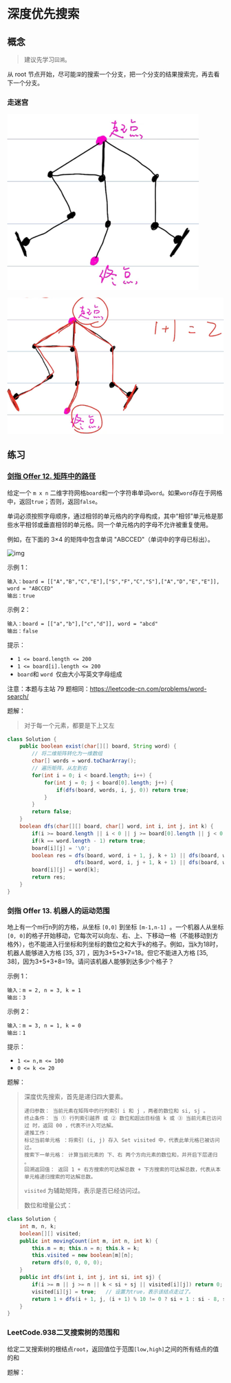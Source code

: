 # 深度优先搜索

## 概念

> 建议先学习`回溯`。

从 root 节点开始，尽可能`深`的搜索一个分支，把一个分支的结果搜索完，再去看下一个分支。

### 走迷宫

![image-20210610171837620](images/image-20210610171837620.png)

![image-20210610172048618](images/image-20210610172048618.png)



## 练习

### [剑指 Offer 12. 矩阵中的路径](https://leetcode-cn.com/leetbook/read/illustration-of-algorithm/58wowd/)

给定一个 `m x n` 二维字符网格` board `和一个字符串单词` word `。如果` word `存在于网格中，返回` true `；否则，返回` false `。

单词必须按照字母顺序，通过相邻的单元格内的字母构成，其中“相邻”单元格是那些水平相邻或垂直相邻的单元格。同一个单元格内的字母不允许被重复使用。

例如，在下面的 3×4 的矩阵中包含单词 "ABCCED"（单词中的字母已标出）。

![img](https://assets.leetcode.com/uploads/2020/11/04/word2.jpg)

示例 1：

```
输入：board = [["A","B","C","E"],["S","F","C","S"],["A","D","E","E"]], word = "ABCCED"
输出：true
```

示例 2：

```
输入：board = [["a","b"],["c","d"]], word = "abcd"
输出：false
```


提示：

- `1 <= board.length <= 200`
- `1 <= board[i].length <= 200`
- `board`和 `word `仅由大小写英文字母组成


注意：本题与主站 79 题相同：https://leetcode-cn.com/problems/word-search/

题解：

>对于每一个元素，都要是下上又左

```java
class Solution {
    public boolean exist(char[][] board, String word) {
      	// 将二维矩阵转化为一维数组
        char[] words = word.toCharArray();
      	// 遍历矩阵，从左到右
        for(int i = 0; i < board.length; i++) {
            for(int j = 0; j < board[0].length; j++) {
                if(dfs(board, words, i, j, 0)) return true;
            }
        }
        return false;
    }
    boolean dfs(char[][] board, char[] word, int i, int j, int k) {
        if(i >= board.length || i < 0 || j >= board[0].length || j < 0 || board[i][j] != word[k]) return false;	// 越界
        if(k == word.length - 1) return true;
        board[i][j] = '\0';
        boolean res = dfs(board, word, i + 1, j, k + 1) || dfs(board, word, i - 1, j, k + 1) || 
                      dfs(board, word, i, j + 1, k + 1) || dfs(board, word, i , j - 1, k + 1);
        board[i][j] = word[k];
        return res;
    }
}
```







### 剑指 Offer 13. 机器人的运动范围

地上有一个m行n列的方格，从坐标 `[0,0]` 到坐标 `[m-1,n-1] `。一个机器人从坐标` [0, 0] `的格子开始移动，它每次可以向左、右、上、下移动一格（不能移动到方格外），也不能进入行坐标和列坐标的数位之和大于k的格子。例如，当k为18时，机器人能够进入方格 [35, 37] ，因为3+5+3+7=18。但它不能进入方格 [35, 38]，因为3+5+3+8=19。请问该机器人能够到达多少个格子？ 

示例 1：

```
输入：m = 2, n = 3, k = 1
输出：3
```

示例 2：

```
输入：m = 3, n = 1, k = 0
输出：1
```

提示：

- `1 <= n,m <= 100`
- `0 <= k <= 20`

题解：

> 深度优先搜索，首先是递归四大要素。
>
> ```
> 递归参数： 当前元素在矩阵中的行列索引 i 和 j ，两者的数位和 si, sj 。
> 终止条件： 当 ① 行列索引越界 或 ② 数位和超出目标值 k 或 ③ 当前元素已访问过 时，返回 00 ，代表不计入可达解。
> 递推工作：
> 标记当前单元格 ：将索引 (i, j) 存入 Set visited 中，代表此单元格已被访问过。
> 搜索下一单元格： 计算当前元素的 下、右 两个方向元素的数位和，并开启下层递归 。
> 回溯返回值： 返回 1 + 右方搜索的可达解总数 + 下方搜索的可达解总数，代表从本单元格递归搜索的可达解总数。
> ```
>
> `visited` 为辅助矩阵，表示是否已经访问过。
>
> 数位和增量公式：

```java
class Solution {
    int m, n, k;
    boolean[][] visited;
    public int movingCount(int m, int n, int k) {
        this.m = m; this.n = n; this.k = k;
        this.visited = new boolean[m][n];
        return dfs(0, 0, 0, 0);
    }
    public int dfs(int i, int j, int si, int sj) {
        if(i >= m || j >= n || k < si + sj || visited[i][j]) return 0;	// 终止条件
        visited[i][j] = true;	// 设置为true，表示该结点走过了。
        return 1 + dfs(i + 1, j, (i + 1) % 10 != 0 ? si + 1 : si - 8, sj) + dfs(i, j + 1, si, (j + 1) % 10 != 0 ? sj + 1 : sj - 8);		// 若向下移动，只有i和si变化。 另外用到了数位和增量公式，如果i + 1没有到10的倍数，那么只要在当前基础si上直接加1即可。但是如果刚好达到10的倍数，加应该是 si - 8了。
    }
}
```



### LeetCode.938二叉搜索树的范围和

给定二叉搜索树的根结点`root`，返回值位于范围`[low,high]`之间的所有结点的值的和





题解：

